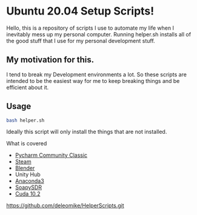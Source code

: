 # Ubuntu 20.04 Setup Scripts!

Hello, this is a repository of scripts I use to automate my life when I inevitably mess up my personal computer. Running helper.sh installs all of the good stuff that I use for my personal development stuff.

## My motivation for this. 
I tend to break my Development environments a lot. So these scripts are intended to be the easiest way for me to keep breaking things and be efficient about it.

## Usage

```bash
bash helper.sh
```
Ideally this script will only install the things that are not installed.

What is covered

- [Pycharm Community Classic](https://www.jetbrains.com/pycharm/)
- [Steam](https://store.steampowered.com)
- [Blender](https://www.blender.org)
- Unity Hub
- [Anaconda3](https://anaconda.org)
- [SoapySDR](https://github.com/pothosware/SoapySDR/wiki)
- [Cuda 10.2](https://developer.nvidia.com/cuda-10.2-download-archive)

https://github.com/deleomike/HelperScripts.git
